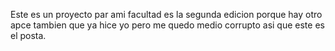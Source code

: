 Este es un proyecto par ami facultad es la segunda edicion porque hay otro apce tambien que ya hice yo pero me quedo medio corrupto asi que este es el posta.